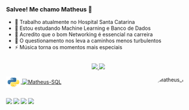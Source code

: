 ### Salvee! Me chamo Matheus 👋

- 🔭 Trabalho atualmente no Hospital Santa Catarina
- 🌱 Estou estudando Machine Learning e Banco de Dados
- 👯 Acredito que o bom Networking é essencial na carreira
- 🤔 O questionamento nos leva a caminhos menos turbulentos 
- ⚡ Música torna os momentos mais especiais

##

<div align="center">
  <a href="https://github.com/MatheusPiske">
  <img height="180em" src="https://github-readme-stats.vercel.app/api?username=MatheusPiske&theme=blue-green"/>
  <img height="180em" src="https://github-readme-stats.vercel.app/api/top-langs/?username=MatheusPiske&theme=blue-green"/>
</div>

  <div style="display: inline_block"><br>
  <img align="center" alt="Matheus-Python" height="30" width="40" src="https://raw.githubusercontent.com/devicons/devicon/master/icons/python/python-original.svg">
  <img align="center" alt="Matheus-SQL" height="30" width="40" 
src="https://cdn.jsdelivr.net/gh/devicons/devicon/icons/mysql/mysql-original.svg" />
  <img align="right" alt="Matheus_PIC" height="150" style="border-radius:50px;" src="https://cdn.discordapp.com/attachments/871905720390545500/892550951301427251/Webp.net-gifmaker_1.gif">
    
 ##
 
<div> 
 <a href="https://discord.com/" target="_blank"><img src="https://img.shields.io/badge/Discord-7289DA?style=for-the-badge&logo=discord&logoColor=white" target="_blank"></a> 
  <a href = "matheus.piske14b@gmail.com"><img src="https://img.shields.io/badge/-Gmail-%23333?style=for-the-badge&logo=gmail&logoColor=white" target="_blank"></a>
  <a href="https://steamcommunity.com/profiles/76561199167536749/" target="_blank"><img src="https://img.shields.io/badge/Steam-000000?style=for-the-badge&logo=steam&logoColor=white" target="_blank"></a>
  <a href="https://open.spotify.com/user/fd602h7uuuknwzsllqmktszox" target="_blank"><img src="https://img.shields.io/badge/Spotify-1ED760?&style=for-the-badge&logo=spotify&logoColor=white" target="_blank"></a> 
